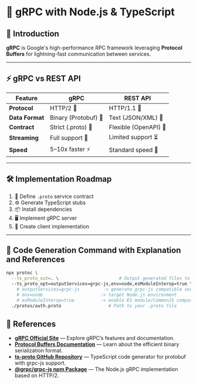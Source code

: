 # 🚀 gRPC with Node.js & TypeScript

## 📖 Introduction

**gRPC** is Google's high-performance RPC framework leveraging **Protocol Buffers** for lightning-fast communication between services.

---

## ⚡ gRPC vs REST API

| Feature         | gRPC                 | REST API              |
| --------------- | -------------------- | --------------------- |
| **Protocol**    | HTTP/2 🚀            | HTTP/1.1 🐢           |
| **Data Format** | Binary (Protobuf) 🔐 | Text (JSON/XML) 📝    |
| **Contract**    | Strict (.proto) 📜   | Flexible (OpenAPI) 🤸 |
| **Streaming**   | Full support 🎥      | Limited support ⏳    |
| **Speed**       | 5–10x faster ⚡      | Standard speed 🏃     |

---

## 🛠 Implementation Roadmap

1. 📝 Define `.proto` service contract
2. ⚙️ Generate TypeScript stubs
3. 📦 Install dependencies
4. 🖥️ Implement gRPC server
5. 📱 Create client implementation

---

## 🔮 Code Generation Command with Explanation and References

```bash
npx protoc \
  --ts_proto_out=. \                       # Output generated files to current directory
  --ts_proto_opt=outputServices=grpc-js,env=node,esModuleInterop=true \   # Options to:
    # outputServices=grpc-js         -> generate grpc-js compatible services
    # env=node                      -> target Node.js environment
    # esModuleInterop=true          -> enable ES module/CommonJS compatibility
  ./protos/auth.proto                  # Path to your .proto file

```

## 🔗 References

- **[gRPC Official Site](https://grpc.io/)** — Explore gRPC’s features and documentation.
- **[Protocol Buffers Documentation](https://developers.google.com/protocol-buffers)** — Learn about the efficient binary serialization format.
- **[ts-proto GitHub Repository](https://github.com/stephenh/ts-proto)** — TypeScript code generator for protobuf with grpc-js support.
- **[@grpc/grpc-js npm Package](https://www.npmjs.com/package/@grpc/grpc-js)** — The Node.js gRPC implementation based on HTTP/2.
